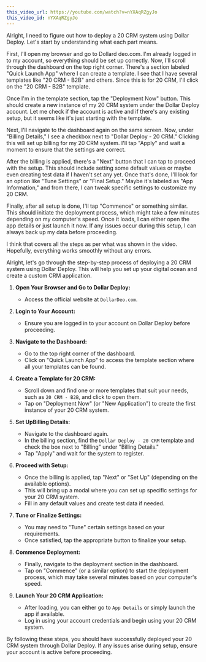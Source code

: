 ```yaml
---
this_video_url: https://youtube.com/watch?v=nYXAqRZgyJo
this_video_id: nYXAqRZgyJo
---
```

<think>
Alright, I need to figure out how to deploy a 20 CRM system using Dollar Deploy. Let's start by understanding what each part means.

First, I'll open my browser and go to Dollard deo.com. I'm already logged in to my account, so everything should be set up correctly. Now, I'll scroll through the dashboard on the top right corner. There's a section labeled "Quick Launch App" where I can create a template. I see that I have several templates like "20 CRM - B2B" and others. Since this is for 20 CRM, I'll click on the "20 CRM - B2B" template.

Once I'm in the template section, tap the "Deployment Now" button. This should create a new instance of my 20 CRM system under the Dollar Deploy account. Let me check if the account is active and if there's any existing setup, but it seems like it's just starting with the template.

Next, I'll navigate to the dashboard again on the same screen. Now, under "Billing Details," I see a checkbox next to "Dollar Deploy - 20 CRM." Clicking this will set up billing for my 20 CRM system. I'll tap "Apply" and wait a moment to ensure that the settings are correct.

After the billing is applied, there's a "Next" button that I can tap to proceed with the setup. This should include setting some default values or maybe even creating test data if I haven't set any yet. Once that's done, I'll look for an option like "Tune Settings" or "Final Setup." Maybe it's labeled as "App Information," and from there, I can tweak specific settings to customize my 20 CRM.

Finally, after all setup is done, I'll tap "Commence" or something similar. This should initiate the deployment process, which might take a few minutes depending on my computer's speed. Once it loads, I can either open the app details or just launch it now. If any issues occur during this setup, I can always back up my data before proceeding.

I think that covers all the steps as per what was shown in the video. Hopefully, everything works smoothly without any errors.
</think>

Alright, let's go through the step-by-step process of deploying a 20 CRM system using Dollar Deploy. This will help you set up your digital ocean and create a custom CRM application.

1. **Open Your Browser and Go to Dollar Deploy:**
   - Access the official website at `DollarDeo.com`.

2. **Login to Your Account:**
   - Ensure you are logged in to your account on Dollar Deploy before proceeding.

3. **Navigate to the Dashboard:**
   - Go to the top right corner of the dashboard.
   - Click on "Quick Launch App" to access the template section where all your templates can be found.

4. **Create a Template for 20 CRM:**
   - Scroll down and find one or more templates that suit your needs, such as `20 CRM - B2B`, and click to open them.
   - Tap on "Deployment Now" (or "New Application") to create the first instance of your 20 CRM system.

5. **Set UpBilling Details:**
   - Navigate to the dashboard again.
   - In the billing section, find the `Dollar Deploy - 20 CRM` template and check the box next to "Billing" under "Billing Details."
   - Tap "Apply" and wait for the system to register.

6. **Proceed with Setup:**
   - Once the billing is applied, tap "Next" or "Set Up" (depending on the available options).
   - This will bring up a modal where you can set up specific settings for your 20 CRM system.
   - Fill in any default values and create test data if needed.

7. **Tune or Finalize Settings:**
   - You may need to "Tune" certain settings based on your requirements.
   - Once satisfied, tap the appropriate button to finalize your setup.

8. **Commence Deployment:**
   - Finally, navigate to the deployment section in the dashboard.
   - Tap on "Commence" (or a similar option) to start the deployment process, which may take several minutes based on your computer's speed.

9. **Launch Your 20 CRM Application:**
   - After loading, you can either go to `App Details` or simply launch the app if available.
   - Log in using your account credentials and begin using your 20 CRM system.

By following these steps, you should have successfully deployed your 20 CRM system through Dollar Deploy. If any issues arise during setup, ensure your account is active before proceeding.

